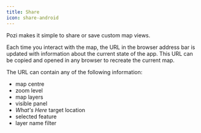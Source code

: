 ```yaml
---
title: Share
icon: share-android
---
```


Pozi makes it simple to share or save custom map views.

Each time you interact with the map, the URL in the browser address bar is updated with information about the current state of the app. This URL can be copied and opened in any browser to recreate the current map.

The URL can contain any of the following information:

* map centre
* zoom level
* map layers
* visible panel
* *What's Here* target location
* selected feature
* layer name filter
